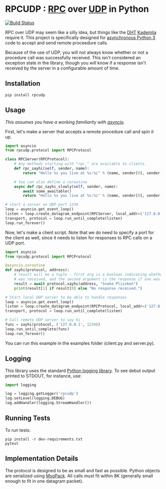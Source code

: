 # RPCUDP : [RPC](http://en.wikipedia.org/wiki/Remote_procedure_call) over [UDP](http://en.wikipedia.org/wiki/User_Datagram_Protocol) in Python
[![Build Status](https://secure.travis-ci.org/bmuller/rpcudp.png?branch=master)](https://travis-ci.org/bmuller/rpcudp)

RPC over UDP may seem like a silly idea, but things like the [DHT](http://en.wikipedia.org/wiki/Distributed_hash_table) [Kademlia](http://en.wikipedia.org/wiki/Kademlia) require it.  This project is specifically designed for [asynchronous Python 3](https://docs.python.org/3/library/asyncio.html) code to accept and send remote proceedure calls.

Because of the use of UDP, you will not always know whether or not a procedure call was successfully received.  This isn't considered an exception state in the library, though you will know if a response isn't received by the server in a configurable amount of time.

## Installation

```
pip install rpcudp
```

## Usage
*This assumes you have a working familiarity with [asyncio](https://docs.python.org/3/library/asyncio.html).*

First, let's make a server that accepts a remote procedure call and spin it up.

```python
import asyncio
from rpcudp.protocol import RPCProtocol

class RPCServer(RPCProtocol):
    # Any methods starting with "rpc_" are available to clients.
    def rpc_sayhi(self, sender, name):
        return "Hello %s you live at %s:%i" % (name, sender[0], sender[1])

    # You can also define a coroutine
    async def rpc_sayhi_slowly(self, sender, name):
        await some_awaitable()
        return "Hello %s you live at %s:%i" % (name, sender[0], sender[1])

# start a server on UDP port 1234
loop = asyncio.get_event_loop()
listen = loop.create_datagram_endpoint(RPCServer, local_addr=('127.0.0.1', 1234))
transport, protocol = loop.run_until_complete(listen)
loop.run_forever()
```

Now, let's make a client script.  Note that we do need to specify a port for the client as well, since it needs to listen for responses to RPC calls on a UDP port.

```python
import asyncio
from rpcudp.protocol import RPCProtocol

@asyncio.coroutine
def sayhi(protocol, address):
    # result will be a tuple - first arg is a boolean indicating whether a response
    # was received, and the second argument is the response if one was received.
    result = await protocol.sayhi(address, "Snake Plissken")
    print(result[1] if result[0] else "No response received.")

# Start local UDP server to be able to handle responses
loop = asyncio.get_event_loop()
listen = loop.create_datagram_endpoint(RPCProtocol, local_addr=('127.0.0.1', 4567))
transport, protocol = loop.run_until_complete(listen)

# Call remote UDP server to say hi
func = sayhi(protocol, ('127.0.0.1', 1234))
loop.run_until_complete(func)
loop.run_forever()
```

You can run this example in the examples folder (client.py and server.py).

## Logging
This library uses the standard [Python logging library](https://docs.python.org/3/library/logging.html).  To see debut output printed to STDOUT, for instance, use:

```python
import logging

log = logging.getLogger('rpcudp')
log.setLevel(logging.DEBUG)
log.addHandler(logging.StreamHandler())
```

## Running Tests
To run tests:

```
pip install -r dev-requirements.txt
pytest
```

## Implementation Details
The protocol is designed to be as small and fast as possible.  Python objects are serialized using [MsgPack](http://msgpack.org/).  All calls must fit within 8K (generally small enough to fit in one datagram packet).
